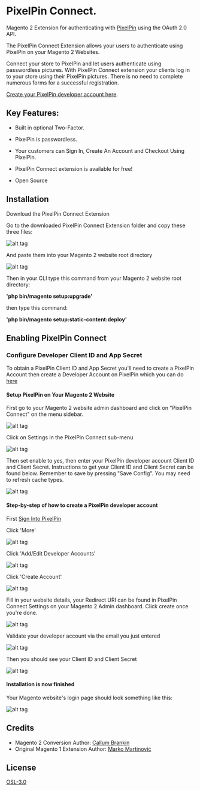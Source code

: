 # PixelPin Connect.

Magento 2 Extension for authenticating with [PixelPin](http://pixelpin.co.uk) using the OAuth 2.0 API.

The PixelPin Connect Extension allows your users to authenticate using PixelPin on your Magento 2 Websites.

Connect your store to PixelPin and let users authenticate using passwordless pictures. With PixelPin Connect extension your clients log in to your store using their PixelPin pictures. There is no need to complete numerous forms for a successful registration. 

[Create your PixelPin developer account here](https://login.pixelpin.co.uk).

## Key Features:

- Built in optional Two-Factor.

- PixelPin is passwordless.

- Your customers can Sign In, Create An Account and Checkout Using PixelPin.

- PixelPin Connect extension is available for free!

- Open Source

## Installation

Download the PixelPin Connect Extension

Go to the downloaded PixelPin Connect Extension folder and copy these three files:

![alt tag](https://s13.postimg.org/rh29r9uef/install__1.png)

And paste them into your Magento 2 website root directory 

![alt tag](https://s13.postimg.org/iajz3zp5z/install_2.png)

Then in your CLI type this command from your Magento 2 website root directory:

**'php bin/magento setup:upgrade'**

then type this command:

**'php bin/magento setup:static-content:deploy'**

## Enabling PixelPin Connect

### Configure Developer Client ID and App Secret

To obtain a PixelPin Client ID and App Secret you'll need to create a PixelPin Account then create a Developer Account on PixelPin which you can do [here](https://login.pixelpin.co.uk)

#### Setup PixelPin on Your Magento 2 Website

First go to your Magento 2 website admin dashboard and click on "PixelPin Connect" on the menu sidebar.

![alt tag](https://s14.postimg.org/874wintu9/step1.png)

Click on Settings in the PixelPin Connect sub-menu

![alt tag](https://s14.postimg.org/5eboymtht/step2.png)

Then set enable to yes, then enter your PixelPin developer account Client ID and Client Secret. Instructions to get your Client ID and Client Secret can be found below. Remember to save by pressing "Save Config". You may need to refresh cache types.

![alt tag](https://s21.postimg.org/lf924parr/step3.png)

#### Step-by-step of how to create a PixelPin developer account

First [Sign Into PixelPin](https://login.pixelpin.co.uk)

Click 'More'

![alt tag](https://s20.postimg.org/c6lq7jwzh/pp1.png)

Click 'Add/Edit Developer Accounts'

![alt tag](https://s20.postimg.org/jnuxmrmil/pp2.png)

Click 'Create Account'

![alt tag](https://s20.postimg.org/edpyvh29p/pp3.png)

Fill in your website details, your Redirect URI can be found in PixelPin Connect Settings on your Magento 2 Admin dashboard. Click create once you're done.

![alt tag](https://s20.postimg.org/dcpq6cla5/pp4.png)

Validate your developer account via the email you just entered

![alt tag](https://s20.postimg.org/ds0zzd77h/ppconfirm.png)

Then you should see your Client ID and Client Secret

![alt tag](https://s20.postimg.org/ljhpxxbct/pp5.png)

#### Installation is now finished

Your Magento website's login page should look something like this:

![alt tag](https://s20.postimg.org/rt7w09ry5/done.png)

## Credits

  - Magento 2 Conversion Author: [Callum Brankin](https://github.com/CallumBrankin)
  - Original Magento 1 Extension Author: [Marko Martinović](https://github.com/Marko-M)

## License

[OSL-3.0](https://opensource.org/licenses/OSL-3.0)